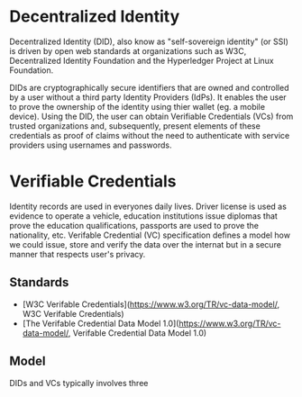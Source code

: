 # Decentralized Identity
Decentralized Identity (DID), also know as "self-sovereign identity" (or SSI) is driven by open web standards at organizations such as W3C, Decentralized Identity Foundation and the Hyperledger Project at Linux Foundation.

DIDs are cryptographically secure identifiers that are owned and controlled by a user without a third party Identity Providers (IdPs). It enables the user to prove the ownership of the identity using thier wallet (eg. a mobile device). Using the DID, the user can obtain Verifiable Credentials (VCs) from trusted organizations and, subsequently, present elements of these credentials as proof of claims without the need to authenticate with service providers using usernames and passwords.

# Verifiable Credentials
Identity records are used in everyones daily lives. Driver license is used as evidence to operate a vehicle, education institutions issue diplomas that prove the education qualifications, passports are used to prove the nationality, etc. Verifable Credential (VC) specification defines a model how we could issue, store and verify the data over the internat but in a secure manner that respects user's privacy.  

## Standards
* [W3C Verifable Credentials](https://www.w3.org/TR/vc-data-model/, W3C Verifable Credentials)
* [The Verifable Credential Data Model 1.0](https://www.w3.org/TR/vc-data-model/, Verifable Credential Data Model 1.0)



## Model
DIDs and VCs typically involves three 
